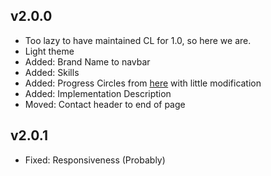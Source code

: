 ## v2.0.0

* Too lazy to have maintained CL for 1.0, so here we are.
* Light theme
* Added: Brand Name to navbar
* Added: Skills
* Added: Progress Circles from [here](https://www.cssscript.com/pure-css-circular-percentage-bar/) with little modification
* Added: Implementation Description
* Moved: Contact header to end of page

## v2.0.1

* Fixed: Responsiveness (Probably)